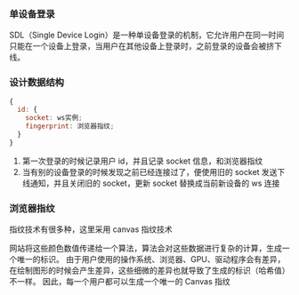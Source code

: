 ### 单设备登录
  SDL（Single Device Login）是一种单设备登录的机制，它允许用户在同一时间只能在一个设备上登录，当用户在其他设备上登录时，之前登录的设备会被挤下线。

### 设计数据结构

```js
{
  id: {
    socket: ws实例;
    fingerprint: 浏览器指纹;
  }
}
```

1. 第一次登录的时候记录用户 id，并且记录 socket 信息，和浏览器指纹
2. 当有别的设备登录的时候发现之前已经连接过了，便使用旧的 socket 发送下线通知，并且关闭旧的 socket，更新 socket 替换成当前新设备的 ws 连接

### 浏览器指纹

指纹技术有很多种，这里采用 canvas 指纹技术

网站将这些颜色数值传递给一个算法，算法会对这些数据进行复杂的计算，生成一个唯一的标识。
由于用户使用的操作系统、浏览器、GPU、驱动程序会有差异，在绘制图形的时候会产生差异，这些细微的差异也就导致了生成的标识（哈希值）不一样。
因此，每一个用户都可以生成一个唯一的 Canvas 指纹
